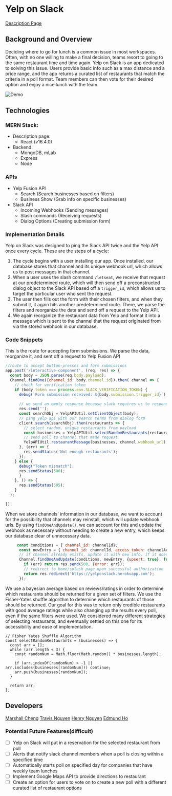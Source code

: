 # Yelp on Slack
[Description Page](https://yelponslack.herokuapp.com/)

## Background and Overview

Deciding where to go for lunch is a common issue in most workspaces. Often, with no one willing to make a final decision, teams resort to going to the same restaurant time and time again. Yelp on Slack is an app dedicated to solving this issue. Users provide basic info such as a max distance and a price range, and the app returns a curated list of restaurants that match the criteria in a poll format. Team members can then vote for their desired option and enjoy a nice lunch with the team.

![Demo](https://i.imgur.com/Tl93xIJ.gif)

## Technologies

### MERN Stack:
* Description page:
  * React (v16.4.0)
* Backend:
  * MongoDB, mLab
  * Express
  * Node

### APIs
* Yelp Fusion API
  * Search (Search businesses based on filters)
  * Business Show (Grab info on specific businesses)
* Slack API
  * Incoming Webhooks (Sending messages)
  * Slash commands (Receiving requests)
  * Dialog Options (Creating submission form)


### Implementation Details
Yelp on Slack was designed to ping the Slack API twice and the Yelp API once every cycle. These are the steps of a cycle:

1. The cycle begins with a user installing our app. Once installed, our database stores that channel and its unique webhook url, which allows us to post messages in that channel. 
2. When a user uses the slash command `/letseat`, we receive that request at our predetermined route, which will then send off a preconstructed dialog object to the Slack API based off a `trigger_id`, which allows us to target the particular user who sent the request.
3. The user then fills out the form with their chosen filters, and when they submit it, it again hits another predetermined route. There, we parse the filters and reorganize the data and send off a request to the Yelp API. 
4. We again reorganize the restaurant data from Yelp and format it into a message which is sent to the channel that the request originated from via the stored webhook in our database. 

### Code Snippets
This is the route for accepting form submissions. We parse the data, reorganize it, and sent off a request to Yelp Fusion API
```javascript
//route to accept button-presses and form submissions
app.post('/interactive-component', (req, res) => {
  const body = JSON.parse(req.body.payload);
  Channel.findOne({channel_id: body.channel.id}).then( channel => {
    // check for verification token
    if (body.token === process.env.SLACK_VERIFICATION_TOKEN) {
      debug(`Form submission received: ${body.submission.trigger_id}`);
  
      // we send an empty response because slack requires us to respond within 3 seconds or else timeout
      res.send('');
      const searchObj = YelpAPIUtil.setClientObject(body);
      // ping yelp api with our search terms from dialog form
      client.search(searchObj).then(restaurants => {
        // select random, unique restaurants from payload
        const businesses = YelpAPIUtil.selectRandomRestaurants(restaurants.jsonBody.businesses);
        // send poll to channel that made request
        YelpAPIUtil.restaurantMessage(businesses, channel.webhook_url);
      }, (err) => {
        res.sendStatus('Not enough restaurants');
      });
    } else {
      debug("Token mismatch");
      res.sendStatus(500);
      }
    }, () => {
      res.sendStatus(505);
    }
  );

});
```

When we store channels' information in our database, we want to account for the possibility that channels may reinstall, which will update webhook urls. By using `findOneAndUpdate()`, we can account for this and update the webhook as necessary without needing to create a new entry, which keeps our database clear of unnecessary data. 
```javascript
     const conditions = { channel_id: channelId};
      const newEntry = { channel_id: channelId, access_token: channelAccessToken, webhook_url: webHookUrl };
      // if channel already exists, update it with new info. if it doesn't, create it
      Channel.findOneAndUpdate(conditions, newEntry, {upsert: true}, function(err){
        if (err) return res.send(500, {error: err});
        // redirect to home/splash page upon successful authorization
        return res.redirect('https://yelponslack.herokuapp.com');
      });
```

We use a bayesian average based on reviews/ratings in order to determine which restaurants should be returned for a given set of filters. We use the Fisher-Yates shuffle algorithm to determine which restaurants of those should be returned. Our goal for this was to return only credible restaurants with good average ratings while also changing up the results every poll, even if the same filters were used. We considered many different strategies of selecting restaurants, and eventually settled on this one for its accessibility and ease of implementation. 

```javascripts
// Fisher Yates Shuffle Algorithm
const selectRandomRestaurants = (businesses) => {
  const arr = [];
  while (arr.length < 3) {
    const randomNum = Math.floor(Math.random() * businesses.length);

    if (arr.indexOf(randomNum) > -1 || arr.includes(businesses[randomNum])) continue;
    arr.push(businesses[randomNum]);
  }

  return arr;
};
```


## Developers
[Marshall Cheng](https://github.com/marshallycheng)
[Travis Nguyen](https://github.com/travishn)
[Henry Nguyen](https://github.com/nenry)
[Edmund Ho](https://github.com/edmundho)

### Potential Future Features(difficult)
- [ ] Yelp on Slack will put in a reservation for the selected restaurant from poll
- [ ] Alerts that notify slack channel members when a poll is closing within a specified time
- [ ] Automatically starts poll on specified day for companies that have weekly team lunches
- [ ] Implement Google Maps API to provide directions to restaurant
- [ ] Create an option for users to vote on to create a new poll with a different curated list of restaurant options
